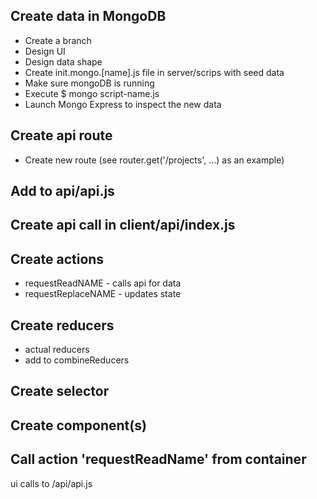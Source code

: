 ## Create data in MongoDB
- Create a branch
- Design UI
- Design data shape
- Create init.mongo.[name].js file in server/scrips with seed data
- Make sure mongoDB is running
- Execute $ mongo script-name.js
- Launch Mongo Express to inspect the new data

## Create api route
- Create new route (see router.get('/projects', ...) as an example)

## Add to api/api.js


## Create api call in client/api/index.js

## Create actions
- requestReadNAME - calls api for data
- requestReplaceNAME - updates state

## Create reducers
- actual reducers
- add to combineReducers

## Create selector

## Create component(s)

## Call action 'requestReadName' from container




ui calls to /api/api.js
